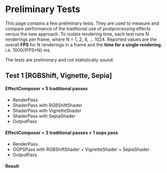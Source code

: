 # Preliminary Tests

This page contains a few preliminary tests. They are used to measure and compare
performance of the traditional use of postprocessing effects versus the new
approach. To isolate rendering time, each test runs N renderings per frame, where
N = 1, 2, 4, ... 1024. Reported values are the overall **FPS** for N renderings
in a frame and the **time for a single rendering**, i.e. 1000/(FPS&times;N) ms.

The tests are preliminary and not statistically sound.


## Test 1 [RGBShift, Vignette, Sepia]

#### EffectComposer + 5 traditional passes

* RenderPass
* ShaderPass with RGBShiftShader
* ShaderPass with VignetteShader
* ShaderPass with SepiaShader
* OutputPass

#### EffectComposer + 3 traditional passes + 1 oops pass

* RenderPass
* OOPSPass with RGBShiftShader + VignetteShader + SepiaShader
* OutputPass

#### Result
